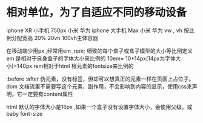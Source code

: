 # 相对单位，为了自适应不同的移动设备
 iphone XR 小手机
 750px
 小米  华为
 iphone 大手机 Max
 小米 华为
 vw , vh 按比例分配宽高 20% 20vh 100vh主体容器

  在移动端少用px ,经常用em ,rem; 细致的每个盒子或盒子模型的大小等比例定义
 em 是相对于自身盒子的字体大小来比例的
 10em= 10*14px(14px为字体大小)=140px
 rem相对于html 根元素的fontsize来比例的

 :before :after 伪元素，没有标签，但却可以想真正的元素一样在页面上占位子。dom 文档流里不需要写这个元素，副作用，不会影响到内容的显示，使用css来声明，它一定要有content属性

html 默认的字体大小是16px ,如果一个盒子没有设置字体大小，会使用父级，或baby font-size


